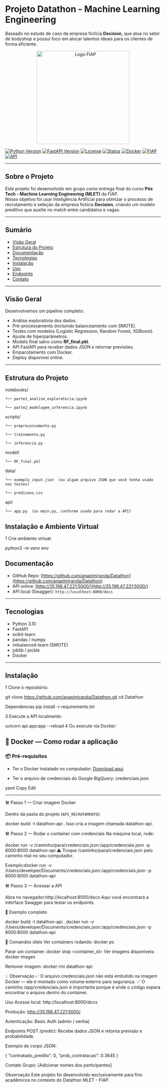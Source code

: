 #  Projeto Datathon - Machine Learning Engineering

Baseado no estudo de caso da empresa fictícia **Decision**, que atua no setor de bodyshop e possui foco em alocar talentos ideais para os clientes de forma eficiente.

<div align="center">
  <p float="left" align="middle">
    <img src="https://www.fiap.com.br/wp-content/themes/fiap2016/images/sharing/fiap.png" alt="Logo FIAP" width="300"/>
  </p>
</div>

[![Python Version](https://img.shields.io/badge/python-3.10-blue.svg)](https://python.org)
[![FastAPI Version](https://img.shields.io/badge/fastapi-0.110.0-green.svg)](https://fastapi.tiangolo.com/)
[![License](https://img.shields.io/badge/license-MIT-blue.svg)](LICENSE)
[![Status](https://img.shields.io/badge/status-final-orange)](/)
[![Docker](https://img.shields.io/badge/docker-ready-blue)](https://www.docker.com/)
[![FIAP](https://img.shields.io/badge/FIAP-project-red.svg)](https://www.fiap.com.br)
[![API](https://img.shields.io/badge/API-REST-yellow.svg)](/)

---

##  Sobre o Projeto

Este projeto foi desenvolvido em grupo como entrega final do curso **Pós Tech - Machine Learning Engineering (MLET)** da FIAP.  
Nosso objetivo foi usar Inteligência Artificial para otimizar o processo de recrutamento e seleção da empresa fictícia **Decision**, criando um modelo preditivo que auxilie no match entre candidatos e vagas.

---

##  Sumário

- [Visão Geral](#-visão-geral)
- [Estrutura do Projeto](#-estrutura-do-projeto)
- [Documentação](#-documentação)
- [Tecnologias](#-tecnologias)
- [Instalação](#-instalação)
- [Uso](#-uso)
- [Endpoints](#-endpoints)
- [Contato](#-contato)

---

##  Visão Geral

Desenvolvemos um pipeline completo:
- Análise exploratória dos dados.
- Pré-processamento (incluindo balanceamento com SMOTE).
- Testes com modelos (Logistic Regression, Random Forest, XGBoost).
- Ajuste de hiperparâmetros.
- Modelo final salvo como **RF_final.pkl**.
- API FastAPI para receber dados JSON e retornar previsões.
- Empacotamento com Docker.
- Deploy disponível online.

---


##  Estrutura do Projeto
notebooks/

    └── parte1_analise_exploratoria.ipynb
  
    └── parte2_modelagem_inferencia.ipynb

scripts/

    └── preprocessamento.py
    
    └── treinamento.py
  
    └── inferencia.py

model/

    └── RF_final.pkl

data/

    └── exemplo_input.json  (ou algum arquivo JSON que você tenha usado nos testes)
  
    └── predicoes.csv

api/

    └── app.py  (ou main.py, conforme usado para rodar a API)




##  Instalação e Ambiente Virtual

1️ Crie ambiente virtual:

python3 -m venv env


##  Documentação

-  GitHub Repo: [https://github.com/anaplmiranda/Datathon](https://github.com/anaplmiranda/Datathon)  
-  API online: [http://35.198.47.221:5000/](http://35.198.47.221:5000/)  
- API local (Swagger): `http://localhost:8000/docs`
---

##  Tecnologias

- Python 3.10
- FastAPI
- scikit-learn
- pandas / numpy
- imbalanced-learn (SMOTE)
- joblib / pickle
- Docker

---

##  Instalação

1️ Clone o repositório:

git clone https://github.com/anaplmiranda/Datathon.git
cd Datathon

Dependencias
pip install -r requirements.txt

3️ Execute a API localmente:


uvicorn api.app:app --reload
4️ Ou execute via Docker:


## 🐳 Docker — Como rodar a aplicação

### 📦 Pré-requisitos

- Ter o Docker instalado no computador.
  [Download aqui](https://www.docker.com/products/docker-desktop)

- Ter o arquivo de credenciais do Google BigQuery:
credenciais.json

yaml
Copy
Edit

---

🛠️ Passo 1 — Criar imagem Docker

Dentro da pasta do projeto (`API_RECRUTAMENTO`):

docker build -t datathon-api .
Isso cria a imagem chamada datathon-api.

🛠️ Passo 2 — Rodar o container com credenciais
Na máquina local, rode:


docker run -v /caminho/para/credenciais.json:/app/credenciais.json -p 8000:8000 datathon-api
⚠️ Troque /caminho/para/credenciais.json pelo caminho real no seu computador.

Exemplo:docker run -v /Users/developer/Documents/credenciais.json:/app/credenciais.json -p 8000:8000 datathon-api


🛠️ Passo 3 — Acessar a API

Abra no navegador:http://localhost:8000/docs
Aqui você encontrará a interface Swagger para testar os endpoints.

📄 Exemplo completo

docker build -t datathon-api .
docker run -v /Users/developer/Documents/credenciais.json:/app/credenciais.json -p 8000:8000 datathon-api

🧹 Comandos úteis
Ver containers rodando: docker ps

Parar um container: docker stop <container_id>
Ver imagens disponíveis: docker images

Remover imagem: docker rmi datathon-api


💡 Observação
✅ O arquivo credenciais.json não está embutido na imagem Docker — ele é montado como volume externo para segurança.
✅ O caminho /app/credenciais.json é importante porque é onde o código espera encontrar o arquivo dentro do container.


 Uso
Acesse local: http://localhost:8000/docs

Produção: http://35.198.47.221:5000/

Autenticação:
Basic Auth (admin / senha)


 Endpoints
POST /predict: Recebe dados JSON e retorna previsão e probabilidade.

Exemplo de corpo JSON:

{
  "contratado_predito": 0,
  "prob_contratacao": 0.3645
}


 Contato
Grupo: [Adicionar nomes dos participantes]

 Observação
Este projeto foi desenvolvido exclusivamente para fins acadêmicos no contexto do Datathon MLET - FIAP.


